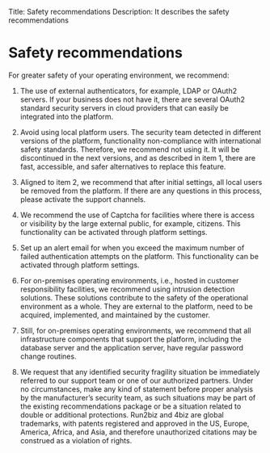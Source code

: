 Title: Safety recommendations
Description: It describes the safety recommendations

# Safety recommendations

For greater safety of your operating environment, we recommend:

1. The use of external authenticators, for example, LDAP or OAuth2 servers. If your business does not have it, there are several OAuth2 standard security servers in cloud providers that can easily be integrated into the platform.

2. Avoid using local platform users. The security team detected in different versions of the platform, functionality non-compliance with international safety standards. Therefore, we recommend not using it. It will be discontinued in the next versions, and as described in item 1, there are fast, accessible, and safer alternatives to replace this feature.

3. Aligned to item 2, we recommend that after initial settings, all local users be removed from the platform. If there are any questions in this process, please activate the support channels.

4. We recommend the use of Captcha for facilities where there is access or visibility by the large external public, for example, citizens. This functionality can be activated through platform settings.

5. Set up an alert email for when you exceed the maximum number of failed authentication attempts on the platform. This functionality can be activated through platform settings.

6. For on-premises operating environments, i.e., hosted in customer responsibility facilities, we recommend using intrusion detection solutions. These solutions contribute to the safety of the operational environment as a whole. They are external to the platform, need to be acquired, implemented, and maintained by the customer.

7. Still, for on-premises operating environments, we recommend that all infrastructure components that support the platform, including the database server and the application server, have regular password change routines.

8. We request that any identified security fragility situation be immediately referred to our support team or one of our authorized partners. Under no circumstances, make any kind of statement before proper analysis by the manufacturer’s security team, as such situations may be part of the existing recommendations package or be a situation related to double or additional protections. Run2biz and 4biz are global trademarks, with patents registered and approved in the US, Europe, America, Africa, and Asia, and therefore unauthorized citations may be construed as a violation of rights.

